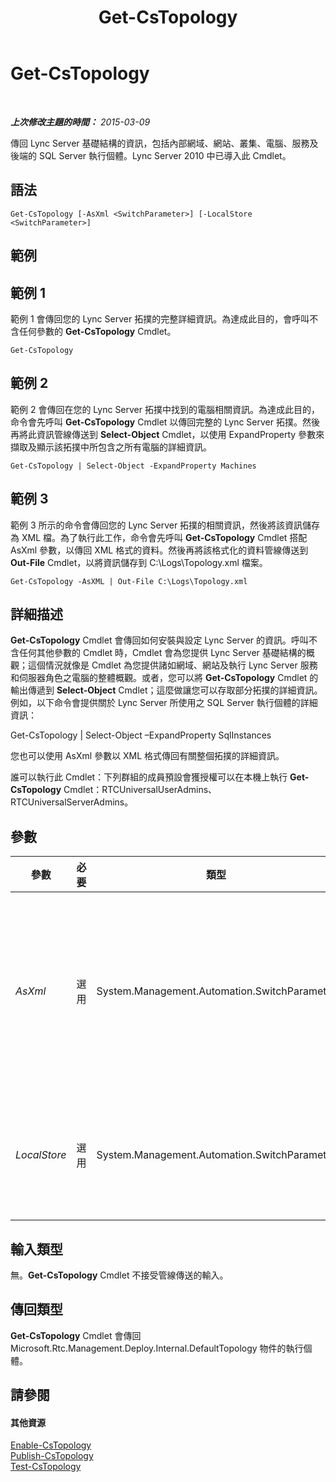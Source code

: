 ﻿---
title: Get-CsTopology
TOCTitle: Get-CsTopology
ms:assetid: ad52f545-b8dd-411e-8584-b6e29fe8ef18
ms:mtpsurl: https://technet.microsoft.com/zh-tw/library/Gg412824(v=OCS.15)
ms:contentKeyID: 49292002
ms.date: 08/10/2015
mtps_version: v=OCS.15
ms.translationtype: HT
---

# Get-CsTopology

 

_**上次修改主題的時間：** 2015-03-09_

傳回 Lync Server 基礎結構的資訊，包括內部網域、網站、叢集、電腦、服務及後端的 SQL Server 執行個體。Lync Server 2010 中已導入此 Cmdlet。

## 語法

    Get-CsTopology [-AsXml <SwitchParameter>] [-LocalStore <SwitchParameter>]

## 範例

## 範例 1

範例 1 會傳回您的 Lync Server 拓撲的完整詳細資訊。為達成此目的，會呼叫不含任何參數的 **Get-CsTopology** Cmdlet。

    Get-CsTopology

## 範例 2

範例 2 會傳回在您的 Lync Server 拓撲中找到的電腦相關資訊。為達成此目的，命令會先呼叫 **Get-CsTopology** Cmdlet 以傳回完整的 Lync Server 拓撲。然後再將此資訊管線傳送到 **Select-Object** Cmdlet，以使用 ExpandProperty 參數來擷取及顯示該拓撲中所包含之所有電腦的詳細資訊。

    Get-CsTopology | Select-Object -ExpandProperty Machines

## 範例 3

範例 3 所示的命令會傳回您的 Lync Server 拓撲的相關資訊，然後將該資訊儲存為 XML 檔。為了執行此工作，命令會先呼叫 **Get-CsTopology** Cmdlet 搭配 AsXml 參數，以傳回 XML 格式的資料。然後再將該格式化的資料管線傳送到 **Out-File** Cmdlet，以將資訊儲存到 C:\\Logs\\Topology.xml 檔案。

    Get-CsTopology -AsXML | Out-File C:\Logs\Topology.xml

## 詳細描述

**Get-CsTopology** Cmdlet 會傳回如何安裝與設定 Lync Server 的資訊。呼叫不含任何其他參數的 Cmdlet 時，Cmdlet 會為您提供 Lync Server 基礎結構的概觀；這個情況就像是 Cmdlet 為您提供諸如網域、網站及執行 Lync Server 服務和伺服器角色之電腦的整體概觀。或者，您可以將 **Get-CsTopology** Cmdlet 的輸出傳遞到 **Select-Object** Cmdlet；這麼做讓您可以存取部分拓撲的詳細資訊。例如，以下命令會提供關於 Lync Server 所使用之 SQL Server 執行個體的詳細資訊：

Get-CsTopology | Select-Object –ExpandProperty SqlInstances

您也可以使用 AsXml 參數以 XML 格式傳回有關整個拓撲的詳細資訊。

誰可以執行此 Cmdlet：下列群組的成員預設會獲授權可以在本機上執行 **Get-CsTopology** Cmdlet：RTCUniversalUserAdmins、RTCUniversalServerAdmins。

## 參數


<table>
<colgroup>
<col style="width: 25%" />
<col style="width: 25%" />
<col style="width: 25%" />
<col style="width: 25%" />
</colgroup>
<thead>
<tr class="header">
<th>參數</th>
<th>必要</th>
<th>類型</th>
<th>說明</th>
</tr>
</thead>
<tbody>
<tr class="odd">
<td><p><em>AsXml</em></p></td>
<td><p>選用</p></td>
<td><p>System.Management.Automation.SwitchParameter</p></td>
<td><p>傳回 XML 格式的拓撲資訊。結合 <strong>Get-CsTopology</strong> Cmdlet、AsXml 參數及 <strong>Out-File</strong> Cmdlet，可將您的拓撲匯出到 .XML 檔案。</p></td>
</tr>
<tr class="even">
<td><p><em>LocalStore</em></p></td>
<td><p>選用</p></td>
<td><p>System.Management.Automation.SwitchParameter</p></td>
<td><p>從中央管理存放區本機複本擷取拓撲資料，而不從中央管理存放區本身擷取。</p></td>
</tr>
</tbody>
</table>


## 輸入類型

無。**Get-CsTopology** Cmdlet 不接受管線傳送的輸入。

## 傳回類型

**Get-CsTopology** Cmdlet 會傳回 Microsoft.Rtc.Management.Deploy.Internal.DefaultTopology 物件的執行個體。

## 請參閱

#### 其他資源

[Enable-CsTopology](enable-cstopology.md)  
[Publish-CsTopology](publish-cstopology.md)  
[Test-CsTopology](test-cstopology.md)

